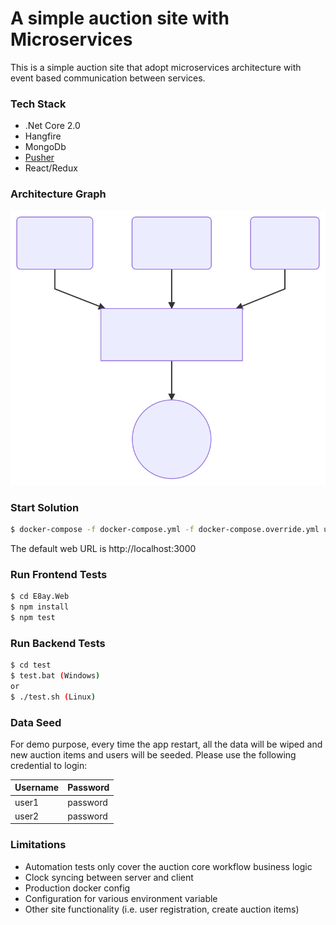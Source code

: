 # A simple auction site with Microservices 
This is a simple auction site that adopt microservices architecture with event based communication between services. 

### Tech Stack
- .Net Core 2.0
- Hangfire
- MongoDb
- [Pusher](https://pusher.com/)
- React/Redux

### Architecture Graph
![architecture graph](./arch-graph.svg)

### Start Solution
```sh
$ docker-compose -f docker-compose.yml -f docker-compose.override.yml up
```
The default web URL is http://localhost:3000

### Run Frontend Tests 
```sh
$ cd E8ay.Web
$ npm install
$ npm test
```

### Run Backend Tests 
```sh
$ cd test
$ test.bat (Windows)
or
$ ./test.sh (Linux)
```
### Data Seed
For demo purpose, every time the app restart, all the data will be wiped and new auction items and users will be seeded.
Please use the following credential to login:

| Username | Password |
|----------|----------|
| user1    | password |
| user2    | password |


### Limitations
- Automation tests only cover the auction core workflow business logic
- Clock syncing between server and client
- Production docker config
- Configuration for various environment variable
- Other site functionality (i.e. user registration, create auction items)